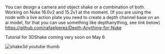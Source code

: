 You can design a camera and object shake or a combination of both.
Working on Nuke 16.0v2 and 15.2v1 at the moment.
(If you are using the node with a live action plate you need to create a depth channel base on an ai model, for that you can use something like depthanything, see link below)
https://github.com/rafaelperez/Depth-Anything-for-Nuke

Tutorial for 3DShake coming very soon on May 6

![shake3d youtube thumb](https://github.com/user-attachments/assets/d8ccea3b-49d3-446d-87b7-eb6b2f0a5584)
